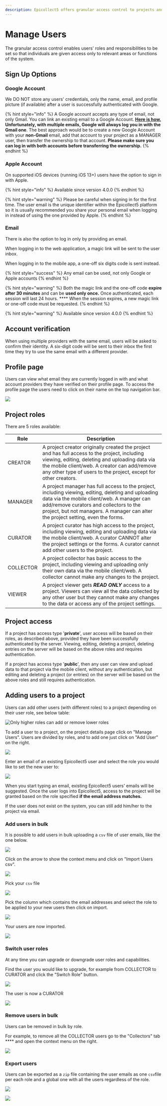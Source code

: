 ```yaml
---
description: Epicollect5 offers granular access control to projects and their data.
---
```


# Manage Users

The granular access control enables users' roles and responsibilities to be set so that individuals are given access only to relevant areas or functions of the system.

## Sign Up Options

### Google Account

We DO NOT store any users' credentials, only the name, email, and profile picture (if available) after a user is successfully authenticated with Google.&#x20;

{% hint style="info" %}
A Google account accepts any type of email, not only Gmail. You can link an existing email to a Google Account. [**Here is how.**](https://support.google.com/accounts/answer/176347?co=GENIE.Platform%3DDesktop\&hl=en) **Unfortunately, with multiple emails, Google will always log you in with the Gmail one**. The best approach would be to create a new Google Account with your **non-Gmail** email,  add that account to your project as a MANAGER user, then transfer the ownership to that account. **Please make sure you can log in with both accounts before transferring the ownership.**
{% endhint %}

### **Apple Account**&#x20;

On supported iOS devices (running iOS 13+) users have the option to sign in with Apple.

{% hint style="info" %}
Available since version 4.0.0
{% endhint %}

{% hint style="warning" %}
Please be careful when signing in for the first time. The user email is the unique identifier within the Epicollect5 platform so it is usually recommended you share your personal email when logging in instead of using the one provided by Apple.
{% endhint %}

### Email

There is also the option to log in only by providing an email.&#x20;

When logging in to the web application, a magic link will be sent to the user inbox.

When logging in to the mobile app, a one-off six digits code is sent instead.

{% hint style="success" %}
Any email can be used, not only Google or Apple accounts
{% endhint %}

{% hint style="warning" %}
Both the magic link and the one-off code **expire** **after 30 minutes** and can be **used only once.** Once authenticated, each session will last 24 hours.  ****  When the session expires,  a new magic link or one-off code must be requested.
{% endhint %}

{% hint style="warning" %}
Available since version 4.0.0
{% endhint %}

## Account verification

When using multiple providers with the same email, users will be asked to confirm their identity. A six-digit code will be sent to their inbox the first time they try to use the same email with a different provider.

## Profile page

Users can view what email they are currently logged in with and what account providers they have verified on their profile page. To access the profile page the users need to click on their name on the top navigation bar.

![](../.gitbook/assets/profile-page.jpg)

## Project roles

There are 5 roles available:

| Role      | Description                                                                                                                                                                                                                                                                      |
| --------- | -------------------------------------------------------------------------------------------------------------------------------------------------------------------------------------------------------------------------------------------------------------------------------- |
| CREATOR   | A project creator originally created the project and has full access to the project, including viewing, editing, deleting and uploading data via the mobile client/web. A creator can add/remove any other type of users to the project, except for other creators.              |
| MANAGER   | A project manager has full access to the project, including viewing, editing, deleting and uploading data via the mobile client/web. A manager can add/remove curators and collectors to the project, but not managers. A manager can alter the project setting, even the forms. |
| CURATOR   | A project curator has high access to the project, including viewing, editing and uploading data via the mobile client/web. A curator CANNOT alter the project settings or the forms. A curator cannot add other users to the project.                                            |
| COLLECTOR | A project collector has basic access to the project, including viewing and uploading only their own data via the mobile client/web. A collector cannot make any changes to the project.                                                                                          |
| VIEWER    | A project viewer gets _**READ ONLY**_ access to a project. Viewers can view all the data collected by any other user but they cannot make any changes to the data or access any of the project settings.                                                                         |

## Project access

If a project has access type '**private**', user access will be based on their roles, as described above, provided they have been successfully authenticated by the server. Viewing, editing, deleting a project, deleting entries on the server will be based on the above roles and requires authentication.

If a project has access type '**public**', then any user can view and upload data to that project via the mobile client, without any authentication, but editing and deleting a project (or entries) on the server will be based on the above roles and still requires authentication.

## Adding users to a project

Users can add other users (with different roles) to a project depending on their user role, see below table:

![Only higher roles can add or remove lower roles](<../.gitbook/assets/user-add-role (1).png>)

To add a user to a project, on the project details page click on "Manage Users". Users are divided by roles, and to add one just click on "Add User" on the right.

![](../.gitbook/assets/manage-user-1.png)

Enter an email of an existing Epicollect5 user and select the role you would like to set the new user to:

![](../.gitbook/assets/manage-user-2.png)

When you start typing an email, existing Epicollect5 users' emails will be suggested. Once the user logs into Epicollect5, access to the project will be granted based on the role specified **if the email address matches.**

If the user does not exist on the system, you can still add him/her to the project via email.

### Add users in bulk

It is possible to add users in bulk uploading a `csv` file of user emails, like the one below.

![](../.gitbook/assets/manage-users-bulk-1.jpg)

Click on the arrow to show the context menu and click on "Import Users csv".

![](../.gitbook/assets/manage-users-bulk-2.jpg)

Pick your `csv` file

![](../.gitbook/assets/manage-users-bulk-3.jpg)

Pick the column which contains the email addresses and select the role to be applied to your new users then click on import.

![](../.gitbook/assets/manage-users-bulk-4.jpg)

Your users are now imported.

![](../.gitbook/assets/manage-users-bulk-5.jpg)

### Switch user roles

At any time you can upgrade or downgrade user roles and capabilities.

Find the user you would like to upgrade, for example from COLLECTOR to CURATOR and click the "Switch Role" button.

![](../.gitbook/assets/manage-users-bulk-7.jpg)

The user is now a CURATOR

![](../.gitbook/assets/manage-users-bulk-8.jpg)

### Remove users in bulk

Users can be removed in bulk by role.

For example, to remove all the COLLECTOR users go to the "Collectors" tab **** and open the context menu on the right.

![](../.gitbook/assets/manage-users-bulk-9.jpg)

### Export users

Users can be exported as a `zip` file containing the user emails as one `csv`file per each role and a global one with all the users regardless of the role.

![](../.gitbook/assets/manage-users-bulk-10.jpg)

![](../.gitbook/assets/manage-users-bulk-11.jpg)
